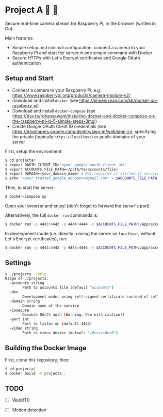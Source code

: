 # Project A :movie_camera: :house_with_garden:

Secure real-time camera stream for Raspberry Pi, in the browser (written in Go).

Main features:
- Simple setup and minimal configuration: connect a camera to your Raspberry Pi and start the server in one simple command with Docker
- Secure HTTPs with Let's Encrypt certificates and Google OAuth authentication

## Setup and Start

- Connect a camera to your Raspberry Pi, e.g. https://www.raspberrypi.org/products/camera-module-v2/
- Download and install `docker` (see https://phoenixnap.com/kb/docker-on-raspberry-pi)
- Download and install `docker-compose` (see https://dev.to/rohansawant/installing-docker-and-docker-compose-on-the-raspberry-pi-in-5-simple-steps-3mgl)
- Create Google OAuth Client ID credentials (see https://developers.google.com/identity/sign-in/web/sign-in), specifying the private (typically `https://localhost`) or public domains of your server

First, setup the environment:

```bash
$ cd projecta/
$ export OAUTH_CLIENT_ID="<your_google_oauth_client_id>"
$ export ACCOUNTS_FILE_PATH=</path/to/accounts/file>
$ export DOMAIN=<your_domain_name> # Not required if started if service started in dev mode (--dev)
$ echo "<your_trusted_google_account>@gmail.com" > $ACCOUNTS_FILE_PATH
```

Then, to start the server:

```bash
$ docker-compose up
```

Open your browser and enjoy! (don't forget to forward the server's port)

Alternatively, the full `docker run` commands is:

```bash
$ docker run -p 4443:4443 -p 4444:4444 -v $ACCOUNTS_FILE_PATH:/app/accounts:ro --device /dev/video0:/dev/video0 -e OAUTH_CLIENT_ID=$OAUTH_CLIENT_ID projecta --accounts /app/accounts --domain $DOMAIN
```

In development mode (i.e. directly running the server on `localhost`, without Let's Encrypt certificates), run:

```bash
$ docker run -p 4443:4443 -p 4444:4444 -v $ACCOUNTS_FILE_PATH:/app/accounts:ro --device /dev/video0:/dev/video0 -e OAUTH_CLIENT_ID=$OAUTH_CLIENT_ID projecta --accounts /app/accounts --dev
```

## Settings

```bash
$ ./projecta --help
Usage of ./projecta:
  -accounts string
        Path to accounts file (default "accounts")
  -dev
        Development mode, using self-signed certificate instead of Let\'s Encrypt (expects server cert/key in certs/ folder)
  -domain string
        Domain name of the service
  -insecure
        Disable OAuth auth (Warning: Use with caution!)
  -port int
        Port to listen on (default 4443)
  -video string
        Path to video device (default "/dev/video0")
```

## Building the Docker Image

First, clone this repository, then:

```bash
$ cd projecta/
$ docker build -t projecta .
```

## TODO

- [ ] WebRTC
- [ ] Motion detection


